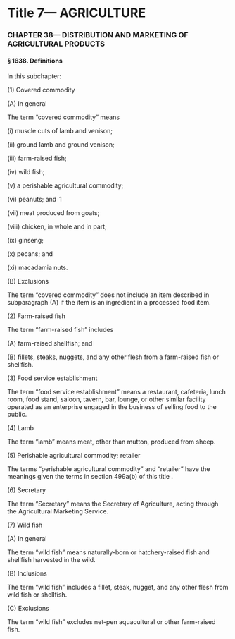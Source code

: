 
# Title 7— AGRICULTURE
### CHAPTER 38— DISTRIBUTION AND MARKETING OF AGRICULTURAL PRODUCTS
#### § 1638. Definitions

In this subchapter:

(1) Covered commodity

(A) In general

The term “covered commodity” means

(i) muscle cuts of lamb and venison;

(ii) ground lamb and ground venison;

(iii) farm-raised fish;

(iv) wild fish;

(v) a perishable agricultural commodity;

(vi) peanuts; and  1

(vii) meat produced from goats;

(viii) chicken, in whole and in part;

(ix) ginseng;

(x) pecans; and

(xi) macadamia nuts.

(B) Exclusions

The term “covered commodity” does not include an item described in subparagraph (A) if the item is an ingredient in a processed food item.

(2) Farm-raised fish

The term “farm-raised fish” includes

(A) farm-raised shellfish; and

(B) fillets, steaks, nuggets, and any other flesh from a farm-raised fish or shellfish.

(3) Food service establishment

The term “food service establishment” means a restaurant, cafeteria, lunch room, food stand, saloon, tavern, bar, lounge, or other similar facility operated as an enterprise engaged in the business of selling food to the public.

(4) Lamb

The term “lamb” means meat, other than mutton, produced from sheep.

(5) Perishable agricultural commodity; retailer

The terms “perishable agricultural commodity” and “retailer” have the meanings given the terms in section 499a(b) of this title .

(6) Secretary

The term “Secretary” means the Secretary of Agriculture, acting through the Agricultural Marketing Service.

(7) Wild fish

(A) In general

The term “wild fish” means naturally-born or hatchery-raised fish and shellfish harvested in the wild.

(B) Inclusions

The term “wild fish” includes a fillet, steak, nugget, and any other flesh from wild fish or shellfish.

(C) Exclusions

The term “wild fish” excludes net-pen aquacultural or other farm-raised fish.
